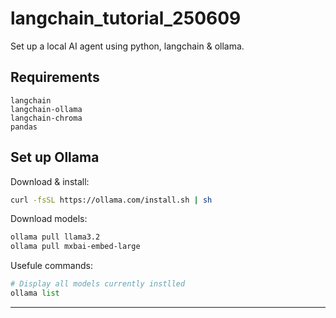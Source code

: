 # langchain_tutorial_250609
Set up a local AI agent using python, langchain &amp; ollama.

## Requirements

```
langchain
langchain-ollama
langchain-chroma
pandas
```

## Set up Ollama

Download & install:

```bash
curl -fsSL https://ollama.com/install.sh | sh
```

Download models:
```bash
ollama pull llama3.2
ollama pull mxbai-embed-large
```

Usefule commands:

```python
# Display all models currently instlled
ollama list
```

---
